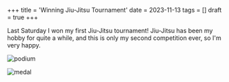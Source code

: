 +++
title = 'Winning Jiu-Jitsu Tournament'
date = 2023-11-13
tags = []
draft = true
+++

Last Saturday I won my first Jiu-Jitsu tournament! Jiu-Jitsu has been my hobby
for quite a while, and this is only my second competition ever, so I'm very
happy.

![podium](./podium.jpg)

![medal](./medal.jpg)

